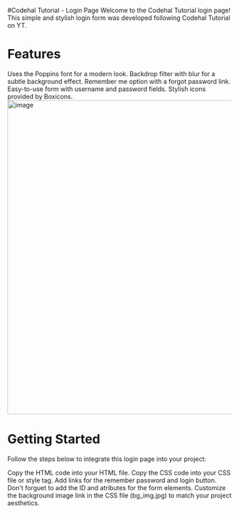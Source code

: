 #Codehal Tutorial - Login Page
Welcome to the Codehal Tutorial login page! This simple and stylish login form was developed following Codehal Tutorial on YT.

# Features
Uses the Poppins font for a modern look.
Backdrop filter with blur for a subtle background effect.
Remember me option with a forgot password link.
Easy-to-use form with username and password fields.
Stylish icons provided by Boxicons.
<img width="706" alt="image" src="https://github.com/beatrizbeltrame/Login-Page/assets/70330447/041b29ed-d0f2-472c-82dc-24762c4bfb7b">


# Getting Started
Follow the steps below to integrate this login page into your project:

Copy the HTML code into your HTML file.
Copy the CSS code into your CSS file or style tag.
Add links for the remember password and login button.
Don't forguet to add the ID and atributes for the form elements.
Customize the background image link in the CSS file (bg_img.jpg) to match your project aesthetics.
